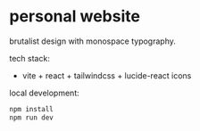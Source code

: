 # personal website

brutalist design with monospace typography.

tech stack:

- vite + react + tailwindcss + lucide-react icons

local development:

```bash
npm install
npm run dev
```
